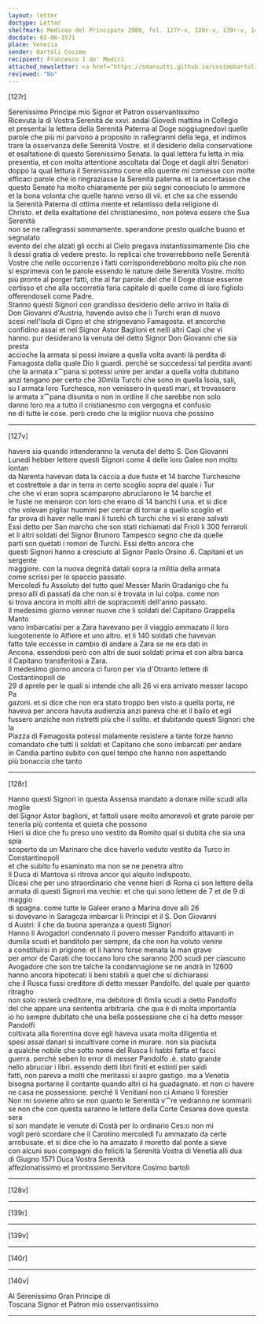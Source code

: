 ```yaml
---
layout: letter
doctype: Letter
shelfmark: Mediceo del Principato 2980, fol. 127r-v, 128r-v, 139r-v, 140r-v
docdate: 02-06-1571
place: Venezia
sender: Bartoli Cosimo
recipient: Francesco I de' Medici
attached_newsletter: <a href="https://smansutti.github.io/cosimobartoli/texts/3081_023/">3081_023</a>
reviewed: "No"
---
```


[127r]  
  
  
Serenissimo Principe mio Signor et Patron osservantissimo  
Ricevuta la di Vostra Serenità de xxvi. andai Giovedì mattina in Collegio  
et presentai la lettera della Serenità Paterna al Doge soggiugnedovi quelle  
parole che più mi parvono a proposito in rallegrarmi della lega, et indimos  
trare la osservanza delle Serenità Vostre. et il desiderio della conservatione  
et esaltatione di questo Serenissimo Senata. la qual lettera fu letta in mia  
presentia, et con molta attentione ascoltata dal Doge et dagli altri Senatori  
doppo la qual lettura il Serenissimo come ello quente mi comesse con molte  
efficaci parole che io ringraziasse la Serenità paterna. et la accertasse che  
questo Senato ha molto chiaramente per più segni conosciuto lo ammore  
et la bona volonta che quelle hanno verso di vii. et che sa che essendo  
la Serenità Paterna di ottima mente et relantisso della religione di  
Christo. et della exaltatione del christianesimo, non poteva essere che Sua Serenità  
non se ne rallegrassi sommamente. sperandone presto qualche buono et segnalato  
evento del che alzati gli occhi al Cielo pregava instantissimamente Dio che  
li dessi gratia di vedere presto. Io replicai che troverrebbono nelle Serenità  
Vostre che nelle occorrenze i fatti corrisponderebbono molto più che non  
si esprimeva con le parole essendo le nature delle Serenità Vostre. molto  
più pronte al porger fatti, che al far parole. del che il Doge disse esserne  
certisso et che alla occorretia faria capitale di quelle come di loro figliolo  
offerendoseli come Padre.  
Stanno questi Signori con grandisso desiderio dello arrivo in Italia di  
Don Giovanni d'Austria, havendo aviso che li Turchi eran di nuovo  
scesi nell'Isola di Cipro et che strignevano Famagosta. et ancorche  
confidino assai et nel Signor Astor Baglioni et nelli altri Capi che vi  
hanno. pur desiderano la venuta del detto Signor Don Giovanni che sia presta  
accioche la armata si possi inviare a quella volta avanti là perdita di  
Famagosta dalla quale Dio li guardi. perché se succedessi tal perdita avanti  
che la armata x⁀pana si potessi unire per andar a quella volta dubitano  
anzi tengano per certo che 30mila Turchi che sono in quella Isola, sali,  
su l armata loro Turchesca, non venissero in questi mari, et trovassero  
la armata x⁀pana disunita o non in ordine il che sarebbe non solo  
danno loro ma a tutto il cristianesmo con vergogna et confusio  
ne di tutte le cose. però credo che la miglior nuova che possino  
  
---  

[127v]  
  
  
havere sia quando intenderanno la venuta del detto S. Don Giovanni  
Lunedi hebber lettere questi Signori come 4 delle loro Galee non molto lontan  
da Narenta havevan data la caccia a due fuste et 14 barche Turchesche  
et costrettele a dar in terra in certo scoglio sopra del quale i Tur  
che che vi eran sopra scamparono abruciarono le 14 barche et  
le fuste ne menaron con loro che erano di 14 banchi l una. et si dice  
che volevan pigliar huomini per cercar di tornar a quello scoglio et  
far prova di haver nelle mani li turchi cħ turchi che vi si erano salvati  
Essi detto per San marcho che son stati richiamati dal Frioli li 300 ferraroli  
et li altri soldati del Signor Brunoro Tampesco segno che da quelle  
partì son quetati i romori de Turchi. Essi detto ancora che  
questi Signori hanno a cresciuto al Signor Paolo Orsino .6. Capitani et un sergente  
maggiore. con la nuova degnità datali sopra la militia della armata  
come scrissi per lo spaccio passato.  
Mercoledì fu Assoluto del tutto quel Messer Marin Gradanigo che fu  
preso alli dì passati da che non si è trovata in lui colpa. come non  
si trova ancora in molti altri de sopracomiti dell'anno passato.  
Il medesimo giorno venner nuove che li soldati del Capitano Grappella Manto  
vano imbarcatisi per a Zara havevano per il viaggio ammazato il loro  
luogotenente lo Alfiere et uno altro. et li 140 soldati che havevan  
fatto tale eccesso in cambio di andare a Zara se ne era dati in  
Ancona. essendosi però con altri de suoi soldati prima et con altra barca  
il Capitano transferitosi a Zara.  
Il medesimo giorno ancora ci furon per via d'Otranto lettere di Costantinopoli de  
29 d aprele per le quali si intende che alli 26 vi era arrivato messer Iacopo Pa  
gazoni. et si dice che non era stato troppo ben visto a quella porta, né  
haveva per ancora havuta audienzia anzi pareva che et il bailo et egli  
fussero anziche non ristretti più che il solito. et dubitando questi Signori che la  
Piazza di Famagosta potessi malamente resistere a tante forze hanno  
comandato che tutti li soldati et Capitano che sono imbarcati per andare  
in Candia partino subito con quel tempo che hanno non aspettando  
più bonaccia che tanto  
  
---  

[128r]  
  
  
Hanno questi Signori in questa Assensa mandato a donare mille scudi alla moglie  
del Signor Astor baglioni, et fattoli usare molto amorevoli et grate parole per  
tenerla più contenta et quieta che possono  
Hieri si dice che fu preso uno vestito da Romito qual si dubita che sia una spia  
scoperto da un Marinaro che dice haverlo veduto vestito da Turco in Constantinopoli  
et che subito fu esaminato ma non se ne penetra altro  
Il Duca di Mantova si ritrova ancor qui alquito indisposto.  
Dicesi che per uno straordinario che venne hieri di Roma ci son lettere della  
armata di questi Signori ma vechie: et che qui sono lettere de 7 et de 9 di maggio  
di spagna. come tutte le Galeer erano a Marina dove alli 26  
si dovevano in Saragoza imbarcar li Principi et il S. Don Giovanni  
d Austri: il che da buona speranza a questi Signori  
Hanno li Avogadori condennato il povero messer Pandolfo attavanti in  
dumila scudi et banditolo per sempre, da che non ha voluto venire  
a constituirsi in prigione: et li hanno forse menata la man grave  
per amor de Carati che toccano loro che saranno 200 scudi per ciascuno  
Avogadore che son tre talche la condannagione se ne andrà in 12600  
hanno ancora hipotecati li beni stabili a quel che si dichiarassi  
che il Rusca fussi creditore di detto messer Pandolfo. del quale per quanto ritragho  
non solo resterà creditore, ma debitore di 6mila scudi a detto Pandolfo  
del che appare una sententia arbitraria. che qua è di molta importantia  
io ho sempre dubitato che una bella possessione che ci ha detto messer Pandolfi  
coltivata alla fiorentina dove egli haveva usata molta diligentia et  
spesi assai danari si incultivare come in murare. non sia piaciuta  
a qualche nobile che sotto nome del Rusca li habbi fatta et facci  
guerra. perché seben lo error di messer Pandolfo .è. stato grande  
nello abruciar i libri. essendo detti libri finiti et estinti per saldi  
fatti, non pareva a molti che meritassi si aspro gastigo. ma a Venetia  
bisogna portarne il contante quando altri ci ha guadagnato. et non ci havere  
ne casa ne possessione. perché li Venitiani non ci Amano li forestier  
Non mi soviene altro se non quanto le Serenità v⁀re vedranno ne sommarii  
se non che con questa saranno le lettere della Corte Cesarea dove questa sera  
si son mandate le venute di Costà per lo ordinario Ces:o non mi  
vogli però scordare che il Carotino mercoledì fu ammazato da certe  
arrobusate. et si dice che lo ha amazato il moretto dal ponte a sieve  
con alcuni suoi compagni dio feliciti la Serenità Vostra di Venetia alli dua  
di Giugno 1571 Duca Vostra Serenità  
affezionatissimo et prontissimo Servitore Cosimo bartoli  
  
---  

[128v]  
  
  
  
---  

[139r]  
  
  
  
---  

[139v]  
  
  
  
---  

[140r]  
  
  
  
---  

[140v]  
  
  
Al Serenissimo Gran Principe di  
Toscana Signor et Patron mio osservantissimo  
  
---  

